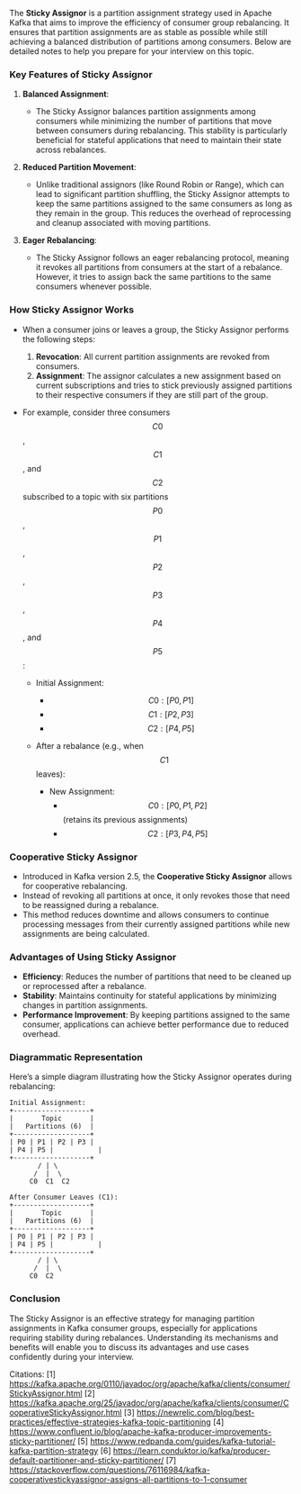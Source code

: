 The **Sticky Assignor** is a partition assignment strategy used in Apache Kafka that aims to improve the efficiency of consumer group rebalancing. It ensures that partition assignments are as stable as possible while still achieving a balanced distribution of partitions among consumers. Below are detailed notes to help you prepare for your interview on this topic.

### Key Features of Sticky Assignor

1. **Balanced Assignment**:
   - The Sticky Assignor balances partition assignments among consumers while minimizing the number of partitions that move between consumers during rebalancing. This stability is particularly beneficial for stateful applications that need to maintain their state across rebalances.

2. **Reduced Partition Movement**:
   - Unlike traditional assignors (like Round Robin or Range), which can lead to significant partition shuffling, the Sticky Assignor attempts to keep the same partitions assigned to the same consumers as long as they remain in the group. This reduces the overhead of reprocessing and cleanup associated with moving partitions.

3. **Eager Rebalancing**:
   - The Sticky Assignor follows an eager rebalancing protocol, meaning it revokes all partitions from consumers at the start of a rebalance. However, it tries to assign back the same partitions to the same consumers whenever possible.

### How Sticky Assignor Works

- When a consumer joins or leaves a group, the Sticky Assignor performs the following steps:
  1. **Revocation**: All current partition assignments are revoked from consumers.
  2. **Assignment**: The assignor calculates a new assignment based on current subscriptions and tries to stick previously assigned partitions to their respective consumers if they are still part of the group.
  
- For example, consider three consumers $$C0$$, $$C1$$, and $$C2$$ subscribed to a topic with six partitions $$P0$$, $$P1$$, $$P2$$, $$P3$$, $$P4$$, and $$P5$$:
  
  - Initial Assignment:
    - $$C0: [P0, P1]$$
    - $$C1: [P2, P3]$$
    - $$C2: [P4, P5]$$

  - After a rebalance (e.g., when $$C1$$ leaves):
    - New Assignment:
      - $$C0: [P0, P1, P2]$$ (retains its previous assignments)
      - $$C2: [P3, P4, P5]$$

### Cooperative Sticky Assignor

- Introduced in Kafka version 2.5, the **Cooperative Sticky Assignor** allows for cooperative rebalancing.
- Instead of revoking all partitions at once, it only revokes those that need to be reassigned during a rebalance.
- This method reduces downtime and allows consumers to continue processing messages from their currently assigned partitions while new assignments are being calculated.

### Advantages of Using Sticky Assignor

- **Efficiency**: Reduces the number of partitions that need to be cleaned up or reprocessed after a rebalance.
- **Stability**: Maintains continuity for stateful applications by minimizing changes in partition assignments.
- **Performance Improvement**: By keeping partitions assigned to the same consumer, applications can achieve better performance due to reduced overhead.

### Diagrammatic Representation

Here’s a simple diagram illustrating how the Sticky Assignor operates during rebalancing:

```
Initial Assignment:
+-------------------+
|       Topic       |
|   Partitions (6)  |
+-------------------+
| P0 | P1 | P2 | P3 |
| P4 | P5 |           |
+-------------------+
       / | \
      /  |  \
     C0  C1  C2
     
After Consumer Leaves (C1):
+-------------------+
|       Topic       |
|   Partitions (6)  |
+-------------------+
| P0 | P1 | P2 | P3 |
| P4 | P5 |           |
+-------------------+
       / | \
      /  |  \
     C0  C2
```

### Conclusion

The Sticky Assignor is an effective strategy for managing partition assignments in Kafka consumer groups, especially for applications requiring stability during rebalances. Understanding its mechanisms and benefits will enable you to discuss its advantages and use cases confidently during your interview.

Citations:
[1] https://kafka.apache.org/0110/javadoc/org/apache/kafka/clients/consumer/StickyAssignor.html
[2] https://kafka.apache.org/25/javadoc/org/apache/kafka/clients/consumer/CooperativeStickyAssignor.html
[3] https://newrelic.com/blog/best-practices/effective-strategies-kafka-topic-partitioning
[4] https://www.confluent.io/blog/apache-kafka-producer-improvements-sticky-partitioner/
[5] https://www.redpanda.com/guides/kafka-tutorial-kafka-partition-strategy
[6] https://learn.conduktor.io/kafka/producer-default-partitioner-and-sticky-partitioner/
[7] https://stackoverflow.com/questions/76116984/kafka-cooperativestickyassignor-assigns-all-partitions-to-1-consumer